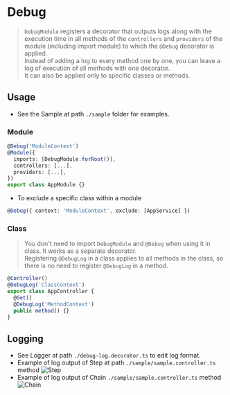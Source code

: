 # Debug
>`DebugModule` registers a decorator that outputs logs along with the execution time in all methods of the `controllers` and `providers` of the module (including import module) to which the `@Debug` decorator is applied. \
Instead of adding a log to every method one by one, you can leave a log of execution of all methods with one decorator. \
It can also be applied only to specific classes or methods.

## Usage
- See the Sample at path `./sample` folder for examples.

### Module
```ts
@Debug('ModuleContext')
@Module({
  imports: [DebugModule.forRoot()],
  controllers: [...],
  providers: [...],
})
export class AppModule {}
```
- To exclude a specific class within a module
```ts
@Debug({ context: 'ModuleContext', exclude: [AppService] })
```

### Class
> You don't need to import `DebugModule` and `@Debug` when using it in class. It works as a separate decorator. \
Registering `@DebugLog` in a class applies to all methods in the class, so there is no need to register `@DebugLog` in a method.
```ts
@Controller()
@DebugLog('ClassContext')
export class AppController {
  @Get()
  @DebugLog('MethodContext')
  public method() {}
}
```

## Logging
- See Logger at path `./debug-log.decorator.ts` to edit log format.
- Example of log output of Step at path `./sample/sample.controller.ts` method ![Step](https://user-images.githubusercontent.com/1300172/148489601-91c5e3be-4122-464d-abfd-997fe9721c0b.png)
- Example of log output of Chain `./sample/sample.controller.ts` method ![Chain](https://user-images.githubusercontent.com/1300172/148489682-99996cc9-7d9b-4c9e-a74e-1af4eaa184a5.png)
